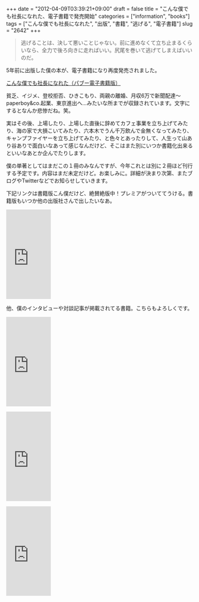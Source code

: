 +++
date = "2012-04-09T03:39:21+09:00"
draft = false
title = "こんな僕でも社長になれた、電子書籍で発売開始"
categories = ["information", "books"]
tags = ["こんな僕でも社長になれた", "出版", "書籍", "逃げる", "電子書籍"]
slug = "2642"
+++

<blockquote><p>逃げることは、決して悪いことじゃない。前に進めなくて立ち止まるくらいなら、全力で後ろ向きに走ればいい。尻尾を巻いて逃げてしまえばいいのだ。</p>
</blockquote>
<p>5年前に出版した僕の本が、電子書籍になり再度発売されました。</p>
<p><a href="http://p.booklog.jp/book/47827/" target="_blank">こんな僕でも社長になれた（パブー電子書籍版）</a></p>
<p>貧乏、イジメ、登校拒否、ひきこもり、両親の離婚、月収6万で新聞配達〜paperboy&co.起業、東京進出へ...みたいな所までが収録されています。文字にするとなんか悲惨だね。笑。</p>
<p>実はその後、上場したり、上場した直後に辞めてカフェ事業を立ち上げてみたり、海の家で大損こいてみたり、六本木でうん千万飲んで金無くなってみたり、キャンプファイヤーを立ち上げてみたり、と色々とあったりして、人生って山あり谷ありで面白いなあって感じなんだけど、そこはまた別にいつか書籍化出来るといいなあとか企んでたりします。</p>
<p>僕の単著としてはまだこの１冊のみなんですが、今年これとは別に２冊ほど刊行する予定です。内容はまだ未定だけど。お楽しみに。詳細が決まり次第、またブログやTwitterなどでお知らせしていきます。</p>
<p>下記リンクは書籍版こん僕だけど、絶賛絶版中！プレミアがついててうける。書籍版もいつか他の出版社さんで出したいなあ。</p>
<p><iframe src="http://rcm-jp.amazon.co.jp/e/cm?lt1=_blank&bc1=000000&IS2=1&bg1=FFFFFF&fc1=000000&lc1=0000FF&t=ieiriblog-22&o=9&p=8&l=as4&m=amazon&f=ifr&ref=ss_til&asins=4847017099" style="width:120px;height:240px;" scrolling="no" marginwidth="0" marginheight="0" frameborder="0"></iframe></p>
<p>他、僕のインタビューや対談記事が掲載されてる書籍。こちらもよろしくです。</p>
<p><iframe src="http://rcm-jp.amazon.co.jp/e/cm?lt1=_blank&#038;bc1=000000&#038;IS2=1&#038;bg1=FFFFFF&#038;fc1=000000&#038;lc1=0000FF&#038;t=ieiriblog-22&#038;o=9&#038;p=8&#038;l=as4&#038;m=amazon&#038;f=ifr&#038;ref=ss_til&#038;asins=4121504151" style="width:120px;height:240px;" scrolling="no" marginwidth="0" marginheight="0" frameborder="0"></iframe></p>
<p><iframe src="http://rcm-jp.amazon.co.jp/e/cm?lt1=_blank&#038;bc1=000000&#038;IS2=1&#038;bg1=FFFFFF&#038;fc1=000000&#038;lc1=0000FF&#038;t=ieiriblog-22&#038;o=9&#038;p=8&#038;l=as4&#038;m=amazon&#038;f=ifr&#038;ref=ss_til&#038;asins=4844328514" style="width:120px;height:240px;" scrolling="no" marginwidth="0" marginheight="0" frameborder="0"></iframe></p>
<p><iframe src="http://rcm-jp.amazon.co.jp/e/cm?lt1=_blank&#038;bc1=000000&#038;IS2=1&#038;bg1=FFFFFF&#038;fc1=000000&#038;lc1=0000FF&#038;t=ieiriblog-22&#038;o=9&#038;p=8&#038;l=as4&#038;m=amazon&#038;f=ifr&#038;ref=ss_til&#038;asins=4093877548" style="width:120px;height:240px;" scrolling="no" marginwidth="0" marginheight="0" frameborder="0"></iframe></p>
